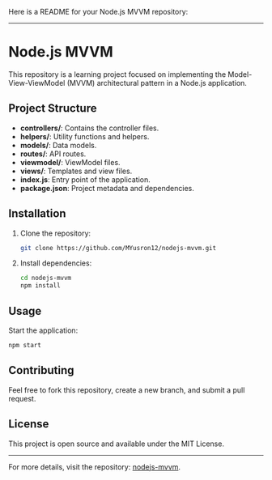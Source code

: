 Here is a README for your Node.js MVVM repository:

---

# Node.js MVVM

This repository is a learning project focused on implementing the Model-View-ViewModel (MVVM) architectural pattern in a Node.js application.

## Project Structure

- **controllers/**: Contains the controller files.
- **helpers/**: Utility functions and helpers.
- **models/**: Data models.
- **routes/**: API routes.
- **viewmodel/**: ViewModel files.
- **views/**: Templates and view files.
- **index.js**: Entry point of the application.
- **package.json**: Project metadata and dependencies.

## Installation

1. Clone the repository:
   ```bash
   git clone https://github.com/MYusron12/nodejs-mvvm.git
   ```
2. Install dependencies:
   ```bash
   cd nodejs-mvvm
   npm install
   ```

## Usage

Start the application:

```bash
npm start
```

## Contributing

Feel free to fork this repository, create a new branch, and submit a pull request.

## License

This project is open source and available under the MIT License.

---

For more details, visit the repository: [nodejs-mvvm](https://github.com/MYusron12/nodejs-mvvm).
